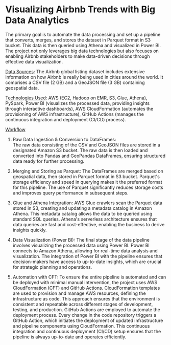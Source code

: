 # Visualizing Airbnb Trends with Big Data Analytics

The primary goal is to automate the data processing and set up a pipeline that converts, merges, and stores the dataset in Parquet format in S3 bucket. This data is then queried using Athena and visualized in Power BI. The project not only leverages big data technologies but also focuses on enabling Airbnb stakeholders to make data-driven decisions through effective data visualization. 

<ins>Data Sources</ins>:
The Airbnb global listing dataset includes extensive information on how Airbnb is really being used in cities around the world. It comprises a CSV file (2 GB) and a GeoJSON file (3 GB) containing geospatial data.

<ins>Technologies Used</ins>:
AWS (EC2, Hadoop on EMR, S3, Glue, Athena), PySpark, Power BI (visualizes the processed data, providing insights through interactive dashboards), AWS CloudFormation (automates the provisioning of AWS infrastructure), GitHub Actions (manages the continuous integration and deployment (CI/CD) process).

<ins>Workflow</ins>

1. Raw Data Ingestion & Conversion to DataFrames:  
The raw data consisting of the CSV and GeoJSON files are stored in a designated Amazon S3 bucket. The raw data is then loaded and converted into Pandas and GeoPandas DataFrames, ensuring structured data ready for further processing.

2. Merging and Storing as Parquet: 
The DataFrames are merged based on geospatial data, then stored in Parquet format in S3 bucket. Parquet's storage efficiency and speed in querying makes it the preferred format for this pipeline. The use of Parquet significantly reduces storage costs and improves query performance in subsequent steps.

3. Glue and Athena Integration: 
AWS Glue crawlers scan the Parquet data stored in S3, creating and updating a metadata catalog in Amazon Athena. This metadata catalog allows the data to be queried using standard SQL queries. Athena's serverless architecture ensures that data queries are fast and cost-effective, enabling the business to derive insights quickly.

4. Data Visualization (Power BI):
The final stage of the data pipeline involves visualizing the processed data using Power BI. Power BI connects to Amazon Athena, allowing for real-time data analysis and visualization. The integration of Power BI with the pipeline ensures that decision-makers have access to up-to-date insights, which are crucial for strategic planning and operations.

5.  Automation with CFT: 
To ensure the entire pipeline is automated and can be deployed with minimal manual intervention, the project uses AWS CloudFormation (CFT) and GitHub Actions. CloudFormation templates are used to provision and manage AWS resources, defining the infrastructure as code. This approach ensures that the environment is consistent and repeatable across different stages of development, testing, and production.
GitHub Actions are employed to automate the deployment process. Every change in the code repository triggers a GitHub Action, which initiates the deployment of updated infrastructure and pipeline components using CloudFormation. This continuous integration and continuous deployment (CI/CD) setup ensures that the pipeline is always up-to-date and operates efficiently.
